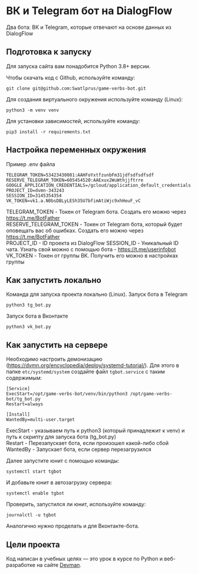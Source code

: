 # ВК и Telegram бот на DialogFlow
Два бота: ВК и Telegram, которые отвечают на основе данных из DialogFlow

## Подготовка к запуску
Для запуска сайта вам понадобится Python 3.8+ версии. 

Чтобы скачать код с Github, используйте команду:
```shell
git clone git@github.com:Swatlprus/game-verbs-bot.git
```
Для создания виртуального окружения используйте команду (Linux):
```shell
python3 -m venv venv
```
Для установки зависимостей, используйте команду:
```shell
pip3 install -r requirements.txt
```

## Настройка переменных окружения
Пример .env файла
```
TELEGRAM_TOKEN=53423430081:AAHFoYxtfzunbFm31jdfsdfsdfsdf
RESERVE_TELEGRAM_TOKEN=605454520:AAExux2WuWthjjftrre
GOOGLE_APPLICATION_CREDENTIALS=/gcloud/application_default_credentials.json
PROJECT_ID=dvmn-343243
SESSION_ID=3145354354
VK_TOKEN=vk1.a.N0bsDBLyLESh35U7bfimAtiWjc9xhHeuF_vC
```
TELEGRAM_TOKEN - Токен от Telegram бота. Создать его можно через https://t.me/BotFather<br>
RESERVE_TELEGRAM_TOKEN - Токен от Telegram бота, который будет оповещать вас об ошибках. Создать его можно через https://t.me/BotFather<br>
PROJECT_ID - ID проекта из DialogFlow
SESSION_ID - Уникальный ID чата. Узнать свой можно с помощью бота - https://t.me/userinfobot<br>
VK_TOKEN - Токен от группы ВК. Получить его можно в настройках группы<br>

## Как запустить локально
Команда для запуска проекта локально (Linux).
Запуск бота в Telegram
```shell
python3 tg_bot.py
```

Запуск бота в Вконтакте
```shell
python3 vk_bot.py
```

## Как запустить на сервере
Необходимо настроить демонизацию (https://dvmn.org/encyclopedia/deploy/systemd-tutorial/).
Для этого в папке `etc/systemd/system` создайте файл `tgbot.service` с таким содержимым:

```
[Service]
ExecStart=/opt/game-verbs-bot/venv/bin/python3 /opt/game-verbs-bot/tg_bot.py
Restart=always

[Install]
WantedBy=multi-user.target
```

ExecStart - указываем путь к python3 (который принадлежит к venv) и путь к скрипту для запуска бота (tg_bot.py)<br>
Restart - Перезапускает бота, если произошел какой-либо сбой<br>
WantedBy - Запускает бота, если сервер перезагрузился<br>

Далее запустите юнит с помощью команды:
```shell
systemctl start tgbot
```

И добавьте юнит в автозагрузку сервера:
```shell
systemctl enable tgbot
```

Проверить, запустился ли юнит, используйте команду:
```shell
journalctl -u tgbot
```

Аналогично нужно проделать и для Вконтакте-бота.

## Цели проекта

Код написан в учебных целях — это урок в курсе по Python и веб-разработке на сайте [Devman](https://dvmn.org).